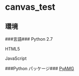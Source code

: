 canvas_test
===========

環境
-------
###言語###
Python 2.7

HTML5

JavaScript

###Python パッケージ###
[PyAMG](https://github.com/pyamg/pyamg)
